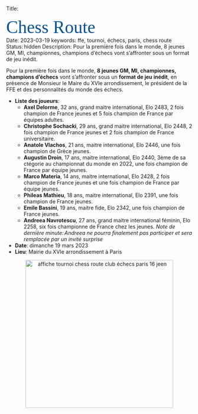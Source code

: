 Title: <div><span style="color:rgb(11,83,148)"><font size="12"><span style="font-family:&quot;Brush Script MT&quot;">Chess Route</font></span></div>
Date: 2023-03-19
keywords: ffe, tournoi, échecs, paris, chess route
Status: hidden
Description: Pour la première fois dans le monde, 8 jeunes GM, MI, championnes, champions d’échecs vont s’affronter sous un format de jeu inédit.

Pour la première fois dans le monde, **8 jeunes GM, MI, championnes, champions d’échecs** vont s’affronter sous un **format de jeu inédit**, en présence de Monsieur le Maire du XVIe arrondissement, le président de la FFE et des personnalités du monde des échecs.

- **Liste des joueurs**: <br>
	- **Axel Delorme**, 32 ans, grand maitre international, Elo 2483, 2 fois champion de France jeunes et 5 fois champion de France par équipes adultes.<br>
 	- **Christophe Sochacki**, 29 ans, grand maitre international, Elo 2448, 2 fois champion de France jeunes et 2 fois champion de France universitaire.<br>
	- **Anatole Vlachos**, 21 ans, maitre international, Elo 2446, une fois champion de Grèce jeunes.<br> 	
 	- **Augustin Droin**, 17 ans, maitre international, Elo 2440, 3ème de sa ctégorie au championnat du monde en 2022, une fois champion de France par équipe jeunes.<br>
 	- **Marco Materia**, 14 ans, maitre international, Elo 2428, 2 fois champion de France jeunes et une fois champion de France par équipe jeunes.<br>
 	- **Phileas Mathieu**, 18 ans, maitre international, Elo 2391, une fois champion de France jeunes.<br>
 	- **Emile Bassini**, 19 ans, maitre fide, Elo 2342, une fois champion de France jeunes.<br>
 	- **Andreea Navrotescu**, 27 ans, grand maitre international féminin, Elo 2258, six fois championne de France chez les jeunes. *Note de dernière minute: Andreea ne pourra finalement pas participer et sera remplacée par un invité surprise*
- **Date**: dimanche 19 mars 2023
- **Lieu**: Mairie du XVIe arrondissement à Paris

<div align="center" >
    <img src="{static}/images/JEEN_echecs_chess_route.webp" alt="affiche tournoi chess route club échecs paris 16 jeen" width="400"/>
</div>
